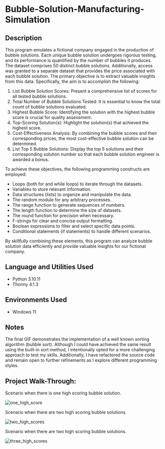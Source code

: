 # Bubble-Solution-Manufacturing-Simulation

## Description

This program emulates a fictional company engaged in the production of bubble solutions. Each unique bubble solution undergoes rigorous testing, and its performance is quantified by the number of bubbles it produces. The dataset comprises 50 distinct bubble solutions. Additionally, access was granted to a separate dataset that provides the price associated with each bubble solution. The primary objective is to extract valuable insights from this data. Specifically, the aim is to accomplish the following:
1.	List Bubble Solution Scores: Present a comprehensive list of scores for all tested bubble solutions.
2.	Total Number of Bubble Solutions Tested: It is essential to know the total count of bubble solutions evaluated.
3.	Highest Bubble Score: Identifying the solution with the highest bubble score is crucial for quality assessment.
4.	Top-Scoring Solution(s): Highlight the solution(s) that achieved the highest score.
5.	Cost-Effectiveness Analysis: By combining the bubble scores and their corresponding prices, the most cost-effective bubble solution can be determined.
6.	List Top 5 Bubble Solutions: Display the top 5 solutions and their corresponding solution number so that each bubble solution engineer is awarded a bonus. 

To achieve these objectives, the following programming constructs are employed:
*	Loops (both for and while loops) to iterate through the datasets.
*	Variables to store relevant information.
*	Data structures (lists) to organize and manipulate the data.
*	The random module for any arbitrary processes.
*	The range function to generate sequences of numbers.
*	The length function to determine the size of datasets.
*	The round function for precision when necessary.
*	F-strings for clear and concise output formatting.
*	Boolean expressions to filter and select specific data points.
*	Conditional statements (if statements) to handle different scenarios.

By skillfully combining these elements, this program can analyze bubble solution data efficiently and provide valuable insights for our fictional company.

## Language and Utilities Used

- Python 3.10.11
- Thonny 4.1.3

## Environments Used 

- Windows 11

## Notes

The final GIF demonstrates the implementation of a well known sorting algorithm (bubble sort). Although I could have achieved the same result using the built-in sort method, I intentionally opted for a more challenging approach to test my skills. Additionally, I have refactored the source code and remain open to further refinements as I explore different programming styles.

## Project Walk-Through:

Scenario when there is one high scoring bubble solution.

![one_high_score](https://github.com/CyberDefender369/Bubble-Solution-Manufacturing-Simulation/assets/96165986/0727969d-1cbf-40d8-9468-ccbec3fea6e4)


Scenario when there are two high scoring bubble solutions. 

![two_high_scores](https://github.com/CyberDefender369/Bubble-Solution-Manufacturing-Simulation/assets/96165986/55206364-8f2d-4b73-a040-239916dfe990)


Scenario when there are two high scoring bubble solutions. 

![three_high_scores](https://github.com/CyberDefender369/Bubble-Solution-Manufacturing-Simulation/assets/96165986/1af4e081-78f5-44da-980a-ae3a0215de88)
